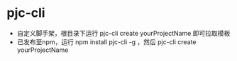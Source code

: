 # pjc-cli
+ 自定义脚手架，根目录下运行 pjc-cli create yourProjectName 即可拉取模板
+ 已发布至npm，运行 npm install pjc-cli -g ，然后 pjc-cli create yourProjectName
